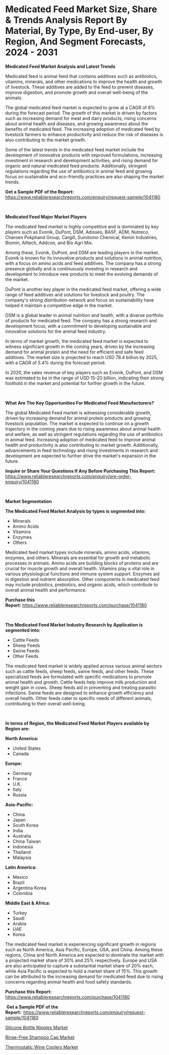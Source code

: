 <p><h1>Medicated Feed Market Size, Share & Trends Analysis Report By Material, By Type, By End-user, By Region, And Segment Forecasts, 2024 - 2031</h1></p><p><strong>Medicated Feed Market Analysis and Latest Trends</strong></p>
<p><p>Medicated feed is animal feed that contains additives such as antibiotics, vitamins, minerals, and other medications to improve the health and growth of livestock. These additives are added to the feed to prevent diseases, improve digestion, and promote growth and overall well-being of the animals.</p><p>The global medicated feed market is expected to grow at a CAGR of 8% during the forecast period. The growth of this market is driven by factors such as increasing demand for meat and dairy products, rising concerns about animal health and diseases, and growing awareness about the benefits of medicated feed. The increasing adoption of medicated feed by livestock farmers to enhance productivity and reduce the risk of diseases is also contributing to the market growth.</p><p>Some of the latest trends in the medicated feed market include the development of innovative products with improved formulations, increasing investment in research and development activities, and rising demand for organic and natural medicated feed products. Additionally, stringent regulations regarding the use of antibiotics in animal feed and growing focus on sustainable and eco-friendly practices are also shaping the market trends.</p></p>
<p><strong>Get a Sample PDF of the Report:&nbsp;</strong> <a href="https://www.reliableresearchreports.com/enquiry/request-sample/1041180">https://www.reliableresearchreports.com/enquiry/request-sample/1041180</a></p>
<p>&nbsp;</p>
<p><strong>Medicated Feed Major Market Players</strong></p>
<p><p>The medicated feed market is highly competitive and is dominated by key players such as Evonik, DuPont, DSM, Adisseo, BASF, ADM, Nutreco, Charoen Pokphand Group, Cargill, Sumitomo Chemical, Kemin Industries, Biomin, Alltech, Addcon, and Bio Agri Mix.</p><p>Among these, Evonik, DuPont, and DSM are leading players in the market. Evonik is known for its innovative products and solutions in animal nutrition, with a focus on amino acids and feed additives. The company has a strong presence globally and is continuously investing in research and development to introduce new products to meet the evolving demands of the market.</p><p>DuPont is another key player in the medicated feed market, offering a wide range of feed additives and solutions for livestock and poultry. The company's strong distribution network and focus on sustainability have helped it maintain a competitive edge in the market.</p><p>DSM is a global leader in animal nutrition and health, with a diverse portfolio of products for medicated feed. The company has a strong research and development focus, with a commitment to developing sustainable and innovative solutions for the animal feed industry.</p><p>In terms of market growth, the medicated feed market is expected to witness significant growth in the coming years, driven by the increasing demand for animal protein and the need for efficient and safe feed additives. The market size is projected to reach USD 78.4 billion by 2025, with a CAGR of 5.4% during the forecast period.</p><p>In 2020, the sales revenue of key players such as Evonik, DuPont, and DSM was estimated to be in the range of USD 15-20 billion, indicating their strong foothold in the market and potential for further growth in the future.</p></p>
<p>&nbsp;</p>
<p><strong>What Are The Key Opportunities For Medicated Feed Manufacturers?</strong></p>
<p><p>The global Medicated Feed market is witnessing considerable growth, driven by increasing demand for animal protein products and growing livestock population. The market is expected to continue on a growth trajectory in the coming years due to rising awareness about animal health and welfare, as well as stringent regulations regarding the use of antibiotics in animal feed. Increasing adoption of medicated feed to improve animal health and productivity is also contributing to market growth. Additionally, advancements in feed technology and rising investments in research and development are expected to further drive the market's expansion in the future.</p></p>
<p><strong>Inquire or Share Your Questions If Any Before Purchasing This Report:</strong> <a href="https://www.reliableresearchreports.com/enquiry/pre-order-enquiry/1041180">https://www.reliableresearchreports.com/enquiry/pre-order-enquiry/1041180</a></p>
<p>&nbsp;</p>
<p><strong>Market Segmentation</strong></p>
<p><strong>The Medicated Feed Market Analysis by types is segmented into:</strong></p>
<p><ul><li>Minerals</li><li>Amino Acids</li><li>Vitamins</li><li>Enzymes</li><li>Others</li></ul></p>
<p><p>Medicated feed market types include minerals, amino acids, vitamins, enzymes, and others. Minerals are essential for growth and metabolic processes in animals. Amino acids are building blocks of proteins and are crucial for muscle growth and overall health. Vitamins play a vital role in various physiological functions and immune system support. Enzymes aid in digestion and nutrient absorption. Other components in medicated feed may include probiotics, prebiotics, and organic acids, which contribute to overall animal health and performance.</p></p>
<p><strong>Purchase this Report:&nbsp;</strong><a href="https://www.reliableresearchreports.com/purchase/1041180">https://www.reliableresearchreports.com/purchase/1041180</a></p>
<p>&nbsp;</p>
<p><strong>The Medicated Feed Market Industry Research by Application is segmented into:</strong></p>
<p><ul><li>Cattle Feeds</li><li>Sheep Feeds</li><li>Swine Feeds</li><li>Other Feeds</li></ul></p>
<p><p>The medicated feed market is widely applied across various animal sectors such as cattle feeds, sheep feeds, swine feeds, and other feeds. These specialized feeds are formulated with specific medications to promote animal health and growth. Cattle feeds help improve milk production and weight gain in cows. Sheep feeds aid in preventing and treating parasitic infections. Swine feeds are designed to enhance growth efficiency and overall health. Other feeds cater to specific needs of different animals, contributing to their overall well-being.</p></p>
<p>&nbsp;</p>
<p><strong>In terms of Region, the Medicated Feed Market Players available by Region are:</strong></p>
<p>
    <p> <strong> North America: </strong>
        <ul>
            <li>United States</li>
            <li>Canada</li>
        </ul>
        </p> 
    <p> <strong> Europe: </strong>
        <ul>
            <li>Germany</li>
            <li>France</li>
            <li>U.K.</li>
            <li>Italy</li>
            <li>Russia</li>
        </ul>
        </p> 
    <p> <strong> Asia-Pacific: </strong>
        <ul>
            <li>China</li>
            <li>Japan</li>
            <li>South Korea</li>
            <li>India</li>
            <li>Australia</li>
            <li>China Taiwan</li>
            <li>Indonesia</li>
            <li>Thailand</li>
            <li>Malaysia</li>
        </ul>
        </p> 
    <p> <strong> Latin America: </strong>
        <ul>
            <li>Mexico</li>
            <li>Brazil</li>
            <li>Argentina Korea</li>
            <li>Colombia</li>
        </ul>
        </p> 
    <p> <strong> Middle East & Africa: </strong>
        <ul>
            <li>Turkey</li>
            <li>Saudi</li>
            <li>Arabia</li>
            <li>UAE</li>
            <li>Korea</li>
        </ul>
    </p>
    </p>
<p><p>The medicated feed market is experiencing significant growth in regions such as North America, Asia Pacific, Europe, USA, and China. Among these regions, China and North America are expected to dominate the market with a projected market share of 30% and 25% respectively. Europe and USA are also anticipated to capture a substantial market share of 20% each, while Asia Pacific is expected to hold a market share of 15%. This growth can be attributed to the increasing demand for medicated feed due to rising concerns regarding animal health and food safety standards.</p></p>
<p><strong>Purchase this Report: </strong><a href="https://www.reliableresearchreports.com/purchase/1041180">https://www.reliableresearchreports.com/purchase/1041180</a></p>
<p>&nbsp;<strong>Get a Sample PDF of the Report:&nbsp;&nbsp;</strong><a href="https://www.reliableresearchreports.com/enquiry/request-sample/1041180">https://www.reliableresearchreports.com/enquiry/request-sample/1041180</a></p>
<p><strong></strong></p>
<p><p><a href="https://view.publitas.com/reportprime-1/silicone-bottle-nipples-market-with-the-goal-of-estimating-the-market-size-and-future-growth-potential-of-various-market-segments-based-on-component-applications-end-user-and-region/">Silicone Bottle Nipples Market</a></p><p><a href="https://view.publitas.com/reportprime-1/rinse-free-shampoo-cap-market-size-and-growth-market-segmentation-regional-and-country-breakdowns-and-market-trends-for-period-from-2024-2031/">Rinse-Free Shampoo Cap Market</a></p><p><a href="https://view.publitas.com/reportprime-1/thermostatic-wine-coolers-market-size-global-industry-overview-market-segmentation-and-forecast-2024-to-2031/">Thermostatic Wine Coolers Market</a></p></p>